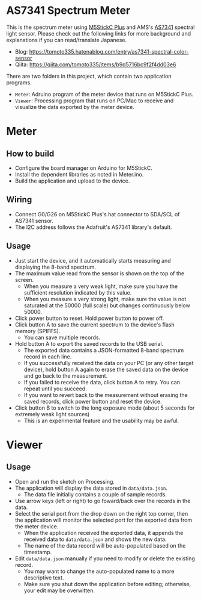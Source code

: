 # AS7341 Spectrum Meter

This is the spectrum meter using [M5StickC Plus](https://shop.m5stack.com/products/m5stickc-plus-esp32-pico-mini-iot-development-kit) and AMS's [AS7341](https://ams.com/en/as7341) spectral light sensor. Please check out the following links for more background and explanations if you can read/translate Japanese.

* Blog: https://tomoto335.hatenablog.com/entry/as7341-spectral-color-sensor
* Qiita: https://qiita.com/tomoto335/items/b9d5716bc9f2f4dd03e6

There are two folders in this project, which contain two application programs.

* `Meter`: Adruino program of the meter device that runs on M5StickC Plus.
* `Viewer`: Processing program that runs on PC/Mac to receive and visualize the data exported by the meter device.

# Meter

## How to build

* Configure the board manager on Arduino for M5StickC.
* Install the dependent libraries as noted in Meter.ino.
* Build the application and upload to the device.

## Wiring

* Connect G0/G26 on M5StickC Plus's hat connector to SDA/SCL of AS7341 sensor.
* The I2C address follows the Adafruit's AS7341 library's default.

## Usage

* Just start the device, and it automatically starts measuring and displaying the 8-band spectrum.
* The maximum value read from the sensor is shown on the top of the screen.
  * When you measure a very weak light, make sure you have the sufficient resolution indicated by this value.
  * When you measure a very strong light, make sure the value is not saturated at the 50000 (full scale) but changes continuously below 50000.
* Click power button to reset. Hold power button to power off.
* Click button A to save the current spectrum to the device's flash memory (SPIFFS).
  * You can save multiple records.
* Hold button A to export the saved records to the USB serial.
  * The exported data contains a JSON-formatted 8-band spectrum record in each line.
  * If you successfully received the data on your PC (or any other target device), hold button A again to erase the saved data on the device and go back to the measurement.
  * If you failed to receive the data, click button A to retry. You can repeat until you succeed.
  * If you want to revert back to the measurement without erasing the saved records, click power button and reset the device.
* Click button B to switch to the long exposure mode (about 5 seconds for extremely weak light sources)
  * This is an experimental feature and the usability may be awful.

# Viewer

## Usage

* Open and run the sketch on Processing.
* The application will display the data stored in `data/data.json`.
  * The data file initially contains a couple of sample records.
* Use arrow keys (left or right) to go foward/back over the records in the data.
* Select the serial port from the drop down on the right top corner, then the application will monitor the selected port for the exported data from the meter device.
  * When the application received the exported data, it appends the received data to `data/data.json` and shows the new data.
  * The name of the data record will be auto-populated based on the timestamp.
* Edit `data/data.json` manually if you need to modify or delete the existing record.
  * You may want to change the auto-populated name to a more descriptive text.
  * Make sure you shut down the application before editing; otherwise, your edit may be overwitten.